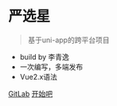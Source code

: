 <!-- # 严选星 <small>1.2111.1</small> -->
# 严选星

> 基于uni-app的跨平台项目

- build by 李青逸
- 一次编写，多端发布
- Vue2.x语法

[GitLab](http://gitlab.private.bangtk.com:8299/wuse-v2/yxx-uni)
[开始吧](/content/home.md)